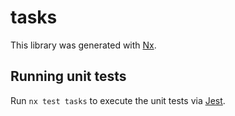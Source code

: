 # tasks

This library was generated with [Nx](https://nx.dev).

## Running unit tests

Run `nx test tasks` to execute the unit tests via [Jest](https://jestjs.io).
